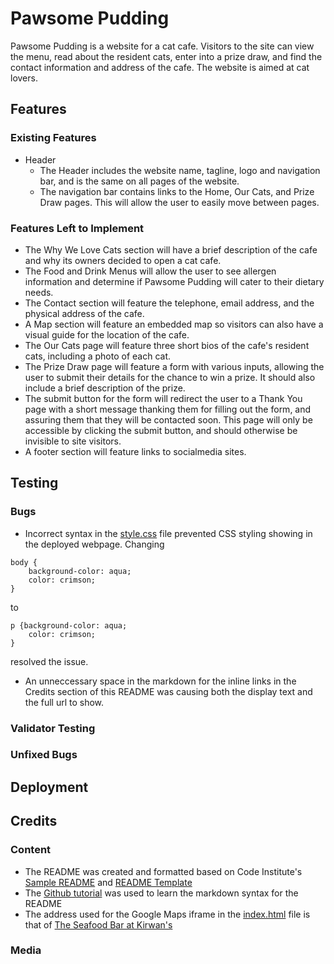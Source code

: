 # Pawsome Pudding
Pawsome Pudding is a website for a cat cafe. Visitors to the site can view the menu, read about the resident cats, enter into a prize draw, and find the contact information and address of the cafe. The website is aimed at cat lovers.

## Features
### Existing Features
- Header
  - The Header includes the website name, tagline, logo and navigation bar, and is the same on all pages of the website.
  - The navigation bar contains links to the Home, Our Cats, and Prize Draw pages. This will allow the user to easily move between pages. 

### Features Left to Implement
- The Why We Love Cats section will have a brief description of the cafe and why its owners decided to open a cat cafe.
- The Food and Drink Menus will allow the user to see allergen information and determine if Pawsome Pudding will cater to their dietary needs.
- The Contact section will feature the telephone, email address, and the physical address of the cafe.
- A Map section will feature an embedded map so visitors can also have a visual guide for the location of the cafe.
- The Our Cats page will feature three short bios of the cafe's resident cats, including a photo of each cat.
- The Prize Draw page will feature a form with various inputs, allowing the user to submit their details for the chance to win a prize. It should also include a brief description of the prize.
- The submit button for the form will redirect the user to a Thank You page with a short message thanking them for filling out the form, and assuring them that they will be contacted soon. This page will only be accessible by clicking the submit button, and should otherwise be invisible to site visitors.
- A footer section will feature links to socialmedia sites.
## Testing
### Bugs
- Incorrect syntax in the [style.css](assets/css/style.css) file prevented CSS styling showing in the deployed webpage. Changing 
```
body {
    background-color: aqua;
    color: crimson;
}
``` 
to 
```
p {background-color: aqua;
    color: crimson;
}
```
resolved the issue.
- An unneccessary space in the markdown for the inline links in the Credits section of this README was causing both the display text and the full url to show.


### Validator Testing

### Unfixed Bugs

## Deployment

## Credits
### Content
- The README was created and formatted based on Code Institute's [Sample README](https://learn.codeinstitute.net/courses/course-v1:CodeInstitute+CSSE_PAGPPF+2021_Q2/courseware/66cf361c769a41d496f5001fae6f9be7/3b5cd5dc8313462aa5975a3c9b9a1a3c/) and [README Template](https://github.com/Code-Institute-Solutions/readme-template)
- The [Github tutorial](https://docs.github.com/en/get-started/writing-on-github/getting-started-with-writing-and-formatting-on-github/basic-writing-and-formatting-syntax) was used to learn the markdown syntax for the README
- The address used for the Google Maps iframe in the [index.html](index.html) file is that of [The Seafood Bar at Kirwan's](https://www.google.com/maps/place/The+Seafood+Bar+at+Kirwan's/@53.2713828,-9.0548901,19z/data=!4m6!3m5!1s0x485b96e594d6a7bb:0xc070c1f7418154b2!8m2!3d53.2713828!4d-9.0543641!16s%2Fg%2F1v1tmhd2?entry=ttu)
### Media
